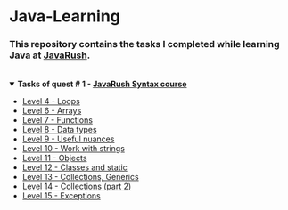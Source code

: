 # <a name="start"></a> Java-Learning

<!-- ## About <a name = "about"></a> -->

### This repository contains the tasks I completed while learning **Java** at [JavaRush](https://javarush.com/).

<br>

<details open="open">
    <summary><b>Tasks of quest # 1 - <a href="https://github.com/mentor-dev/Java-Learning/tree/main/JavaRush_1#start">JavaRush Syntax course</a></b></summary>
    <ul>
        <li><a href="https://github.com/mentor-dev/Java-Learning/tree/main/JavaRush_1/04_Loops#start">Level 4 - Loops</a></li>
        <li><a href="">Level 6 - Arrays</a></li>
        <li><a href="">Level 7 - Functions</a></li>
        <li><a href="">Level 8 - Data types</a></li>
        <li><a href="">Level 9 - Useful nuances</a></li>
        <li><a href="">Level 10 - Work with strings</a></li>
        <li><a href="">Level 11 - Objects</a></li>
        <li><a href="">Level 12 - Classes and static</a></li>
        <li><a href="">Level 13 - Collections, Generics</a></li>
        <li><a href="">Level 14 - Collections (part 2)</a></li>
        <li><a href="">Level 15 - Exceptions</a></li>
    </ul>
</details>

